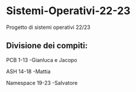 # Sistemi-Operativi-22-23
Progetto di sistemi operativi 22/23

## Divisione dei compiti:

PCB 1-13  -Gianluca e Jacopo

ASH 14-18   -Mattia

Namespace 19-23   -Salvatore
